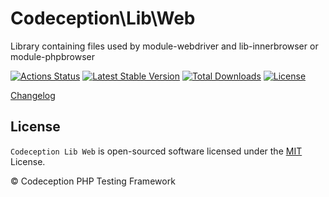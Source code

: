 # Codeception\Lib\Web

Library containing files used by module-webdriver and lib-innerbrowser or module-phpbrowser

[![Actions Status](https://github.com/Codeception/lib-web/workflows/CI/badge.svg)](https://github.com/Codeception/lib-web/actions)
[![Latest Stable Version](https://poser.pugx.org/codeception/lib-web/v/stable)](https://github.com/Codeception/lib-web/releases)
[![Total Downloads](https://poser.pugx.org/codeception/lib-web/downloads)](https://packagist.org/packages/codeception/lib-web)
[![License](https://poser.pugx.org/codeception/lib-web/license)](/LICENSE)

[Changelog](https://github.com/Codeception/lib-web/releases)

## License

`Codeception Lib Web` is open-sourced software licensed under the [MIT](/LICENSE) License.

© Codeception PHP Testing Framework

